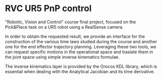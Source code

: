 # RVC UR5 PnP control
"Robotic, Vision and Control" course final project, focused on the Pick&amp;Place task on a UR5 robot using a RealSense camera.

In order to obtain the requested result, we provide an interface for the construction of the various time laws studied during the course and another one for the end effector trajectory planning. Leveraging these two tools, we can request specific motions in the operational space and traslate them in the joint space using simple inverse kinematics formulae.

The inverse kinematics layer is provided by the Orocos KDL library, which is essential when dealing with the Analytical Jacobian and its time derivative.

